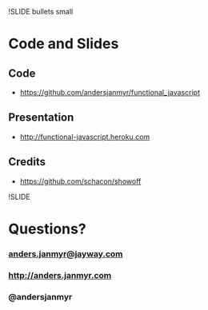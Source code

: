 !SLIDE bullets small
# Code and Slides

## Code

* https://github.com/andersjanmyr/functional_javascript

## Presentation

* http://functional-javascript.heroku.com

## Credits

* https://github.com/schacon/showoff

!SLIDE
# Questions?
### anders.janmyr@jayway.com
### http://anders.janmyr.com
### @andersjanmyr


